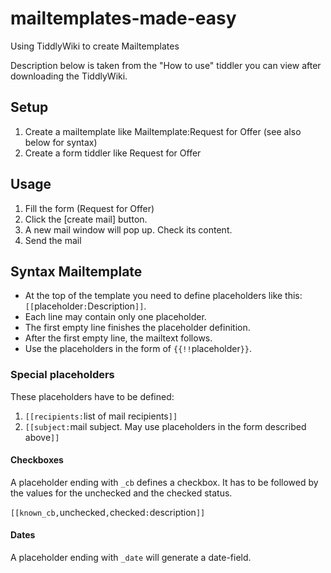 # mailtemplates-made-easy
Using TiddlyWiki to create Mailtemplates

Description below is taken from the "How to use" tiddler you can view after downloading the TiddlyWiki.

## Setup

1. Create a mailtemplate like Mailtemplate:Request for Offer (see also below for syntax)
1. Create a form tiddler like Request for Offer

## Usage

1. Fill the form (Request for Offer)
1. Click the [create mail] button.
1. A new mail window will pop up. Check its content.
1. Send the mail

## Syntax Mailtemplate

* At the top of the template you need to define placeholders like  this: `[[`placeholder`:`Description`]]`.
* Each line may contain only one placeholder.
* The first empty line finishes the placeholder definition.
* After the first empty line, the mailtext follows.
* Use the placeholders in the form of `{{!!`placeholder`}}`.

### Special placeholders

These placeholders have to be defined:

1. `[[recipients:`list of mail recipients`]]`
1. `[[subject:`mail subject. May use placeholders in the form described above`]]`

#### Checkboxes

A placeholder ending with `_cb` defines a checkbox. It has to be followed by the values for the unchecked and the checked status.

`[[known_cb,`unchecked`,`checked`:`description`]]`

#### Dates

A placeholder ending with `_date` will generate a date-field.
